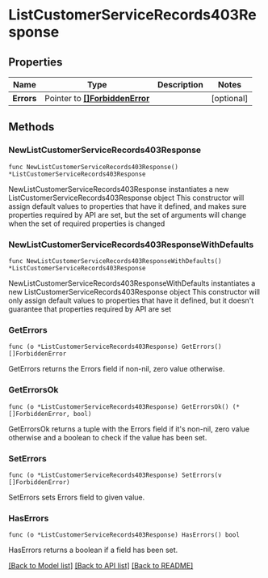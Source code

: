 # ListCustomerServiceRecords403Response

## Properties

Name | Type | Description | Notes
------------ | ------------- | ------------- | -------------
**Errors** | Pointer to [**[]ForbiddenError**](ForbiddenError.md) |  | [optional] 

## Methods

### NewListCustomerServiceRecords403Response

`func NewListCustomerServiceRecords403Response() *ListCustomerServiceRecords403Response`

NewListCustomerServiceRecords403Response instantiates a new ListCustomerServiceRecords403Response object
This constructor will assign default values to properties that have it defined,
and makes sure properties required by API are set, but the set of arguments
will change when the set of required properties is changed

### NewListCustomerServiceRecords403ResponseWithDefaults

`func NewListCustomerServiceRecords403ResponseWithDefaults() *ListCustomerServiceRecords403Response`

NewListCustomerServiceRecords403ResponseWithDefaults instantiates a new ListCustomerServiceRecords403Response object
This constructor will only assign default values to properties that have it defined,
but it doesn't guarantee that properties required by API are set

### GetErrors

`func (o *ListCustomerServiceRecords403Response) GetErrors() []ForbiddenError`

GetErrors returns the Errors field if non-nil, zero value otherwise.

### GetErrorsOk

`func (o *ListCustomerServiceRecords403Response) GetErrorsOk() (*[]ForbiddenError, bool)`

GetErrorsOk returns a tuple with the Errors field if it's non-nil, zero value otherwise
and a boolean to check if the value has been set.

### SetErrors

`func (o *ListCustomerServiceRecords403Response) SetErrors(v []ForbiddenError)`

SetErrors sets Errors field to given value.

### HasErrors

`func (o *ListCustomerServiceRecords403Response) HasErrors() bool`

HasErrors returns a boolean if a field has been set.


[[Back to Model list]](../README.md#documentation-for-models) [[Back to API list]](../README.md#documentation-for-api-endpoints) [[Back to README]](../README.md)


